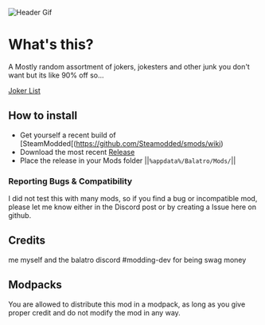 ![Header Gif](https://awoo.download/dWlWn_d7Y.gif)
# What's this?
A Mostly random assortment of jokers, jokesters and other junk you don't want but its like 90% off so...

[Joker List](https://beeps.notion.site/The-Bargain-Bin-1a1f2582205980a5afcef556e4ed9c1b?pvs=73)

## How to install
- Get yourself a recent build of [SteamModded[(https://github.com/Steamodded/smods/wiki)
- Download the most recent [Release](https://github.com/BeepSterr/Balataro-BargainBin/releases/)
- Place the release in your Mods folder ||`%appdata%/Balatro/Mods/`||

### Reporting Bugs & Compatibility
I did not test this with many mods, so if you find a bug or incompatible mod, please let me know either in the Discord post or by creating a Issue here on github.

## Credits
me myself and the balatro discord #modding-dev for being swag money

## Modpacks
You are allowed to distribute this mod in a modpack, as long as you give proper credit and do not modify the mod in any way.

